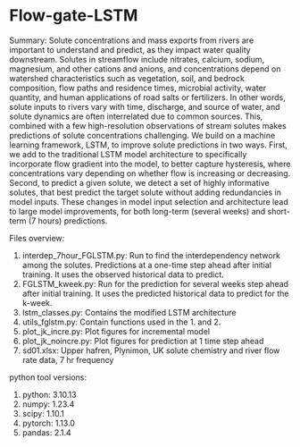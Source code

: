 # Flow-gate-LSTM
Summary: 
Solute concentrations and mass exports from rivers are important to understand and predict, as they impact water quality downstream. Solutes in streamflow include nitrates, calcium, sodium, magnesium, and other cations and anions, and concentrations depend on watershed characteristics such as vegetation, soil, and bedrock composition, flow paths and residence times, microbial activity, water quantity, and human applications of road salts or fertilizers. In other words, solute inputs to rivers vary with time, discharge, and source of water, and solute dynamics are often interrelated due to common sources. This, combined with a few high-resolution observations of stream solutes makes predictions of solute concentrations challenging. We build on a machine learning framework, LSTM, to improve solute predictions in two ways. First, we add to the traditional LSTM model architecture to specifically incorporate flow gradient into the model, to better capture hysteresis, where concentrations vary depending on whether flow is increasing or decreasing. Second, to predict a given solute, we detect a set of highly informative solutes, that best predict the target solute without adding redundancies in model inputs. These changes in model input selection and architecture lead to large model improvements, for both long-term (several weeks) and short-term (7 hours) predictions. 

Files overview: 

1. interdep_7hour_FGLSTM.py: Run to find the interdependency network among the solutes. Predictions at a one-time step ahead after initial training. It uses the observed historical data to predict.
2. FGLSTM_kweek.py: Run for the prediction for several weeks step ahead after initial training. It uses the predicted historical data to predict for the k-week.
3. lstm_classes.py: Contains the modified LSTM architecture
4. utils_fglstm.py: Contain functions used in the 1. and 2.  
5. plot_jk_incre.py: Plot figures for incremental model
6. plot_jk_noincre.py: Plot figures for prediction at 1 time step ahead
7. sd01.xlsx: Upper hafren, Plynimon, UK solute chemistry and river flow rate data, 7 hr frequency


python tool versions:
1. python: 3.10.13
2. numpy: 1.23.4
3. scipy: 1.10.1
4. pytorch: 1.13.0
5. pandas: 2.1.4

